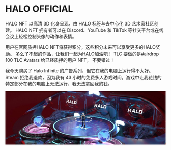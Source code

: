 # HALO OFFICIAL


HALO NFT 以高清 3D 化身呈现，由 HALO 标签与去中心化 3D 艺术家社区创建。 HALO NFT 拥有者可以在 Discord、YouTube 和 TikTok 等社交平台或在线会议上轻松控制头像的动作和表情。

用户在官网质押HALO NFT将获得积分，这些积分未来可以享受更多的HALO奖励。 多么了不起的作品，让我们一起为HALO加油吧！
TLC 要做的是#airdrop 100 TLC Avatars 给已经质押的用户
  NFT。 不要错过！

我今天购买了 Halo Infinite 的广告系列，但它在我的电脑上运行得不太好。 Steam 拒绝我退款，因为我有 43 小时的免费多人游戏时间。游戏中让我花钱的特定部分在我的电脑上无法运行，我无法拿回我的钱。



![1080x360](1080x360.jpg)


